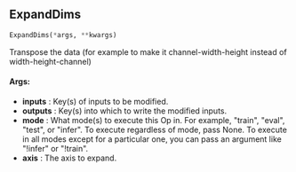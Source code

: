 ## ExpandDims
```python
ExpandDims(*args, **kwargs)
```
Transpose the data (for example to make it channel-width-height instead of width-height-channel)


#### Args:

* **inputs** :  Key(s) of inputs to be modified.
* **outputs** :  Key(s) into which to write the modified inputs.
* **mode** :  What mode(s) to execute this Op in. For example, "train", "eval", "test", or "infer". To execute        regardless of mode, pass None. To execute in all modes except for a particular one, you can pass an argument        like "!infer" or "!train".
* **axis** :  The axis to expand.